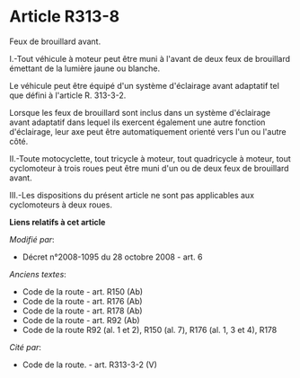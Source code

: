 # Article R313-8

Feux de brouillard avant.

I.-Tout véhicule à moteur peut être muni à l'avant de deux feux de brouillard émettant de la lumière jaune ou blanche. 

Le véhicule peut être équipé d'un système d'éclairage avant adaptatif tel que défini à l'article R. 313-3-2.

Lorsque les feux de brouillard sont inclus dans un système d'éclairage avant adaptatif dans lequel ils exercent également une
autre fonction d'éclairage, leur axe peut être automatiquement orienté vers l'un ou l'autre côté. 

II.-Toute motocyclette, tout tricycle à moteur, tout quadricycle à moteur, tout cyclomoteur à trois roues peut être muni d'un
ou de deux feux de brouillard avant. 

III.-Les dispositions du présent article ne sont pas applicables aux cyclomoteurs à deux roues.

**Liens relatifs à cet article**

_Modifié par_:

  - Décret n°2008-1095 du 28 octobre 2008 - art. 6

_Anciens textes_:

  - Code de la route - art. R150 (Ab)
  - Code de la route - art. R176 (Ab)
  - Code de la route - art. R178 (Ab)
  - Code de la route - art. R92 (Ab)
  - Code de la route R92 (al. 1 et 2), R150 (al. 7), R176 (al. 1, 3 et 4), R178

_Cité par_:

  - Code de la route. - art. R313-3-2 (V)
